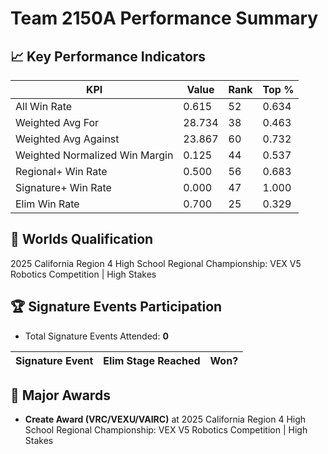 # Team 2150A Performance Summary

## 📈 Key Performance Indicators
| KPI | Value | Rank | Top % |
| --- | ----- | ---- | ----- |
| All Win Rate | 0.615 | 52 | 0.634 |
| Weighted Avg For | 28.734 | 38 | 0.463 |
| Weighted Avg Against | 23.867 | 60 | 0.732 |
| Weighted Normalized Win Margin | 0.125 | 44 | 0.537 |
| Regional+ Win Rate | 0.500 | 56 | 0.683 |
| Signature+ Win Rate | 0.000 | 47 | 1.000 |
| Elim Win Rate | 0.700 | 25 | 0.329 |


## 🎯 Worlds Qualification
2025 California Region 4 High School Regional Championship: VEX V5 Robotics Competition | High Stakes

## 🏆 Signature Events Participation
- Total Signature Events Attended: **0**

| Signature Event | Elim Stage Reached | Won? |
|:----------------|:-------------------|:----|


## 🥇 Major Awards
- **Create Award (VRC/VEXU/VAIRC)** at 2025 California Region 4 High School Regional Championship: VEX V5 Robotics Competition | High Stakes

